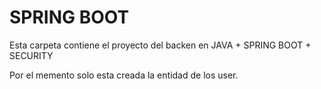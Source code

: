 # SPRING BOOT

Esta carpeta contiene el proyecto del backen en JAVA + SPRING BOOT + SECURITY 

Por el memento solo esta creada la entidad de los user.
